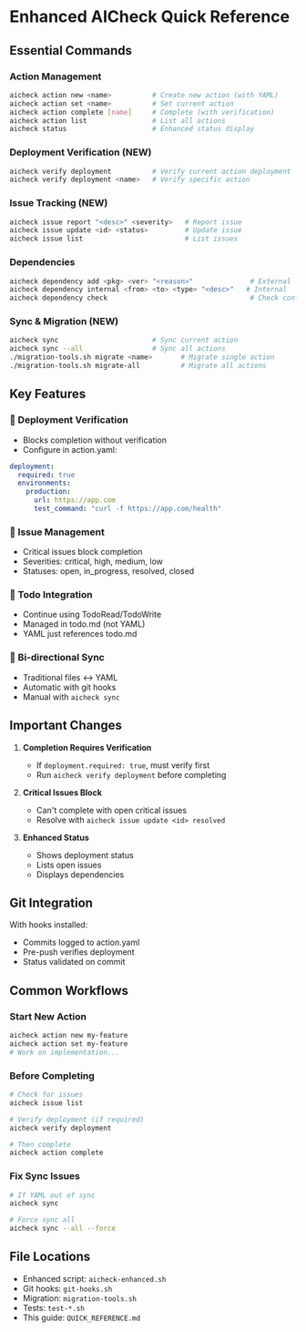 # Enhanced AICheck Quick Reference

## Essential Commands

### Action Management
```bash
aicheck action new <name>          # Create new action (with YAML)
aicheck action set <name>          # Set current action
aicheck action complete [name]     # Complete (with verification)
aicheck action list                # List all actions
aicheck status                     # Enhanced status display
```

### Deployment Verification (NEW)
```bash
aicheck verify deployment          # Verify current action deployment
aicheck verify deployment <name>   # Verify specific action
```

### Issue Tracking (NEW)
```bash
aicheck issue report "<desc>" <severity>   # Report issue
aicheck issue update <id> <status>         # Update issue
aicheck issue list                         # List issues
```

### Dependencies
```bash
aicheck dependency add <pkg> <ver> "<reason>"              # External
aicheck dependency internal <from> <to> <type> "<desc>"   # Internal
aicheck dependency check                                   # Check conflicts
```

### Sync & Migration (NEW)
```bash
aicheck sync                       # Sync current action
aicheck sync --all                 # Sync all actions
./migration-tools.sh migrate <name>       # Migrate single action
./migration-tools.sh migrate-all          # Migrate all actions
```

## Key Features

### 🚫 Deployment Verification
- Blocks completion without verification
- Configure in action.yaml:
```yaml
deployment:
  required: true
  environments:
    production:
      url: https://app.com
      test_command: "curl -f https://app.com/health"
```

### 🐛 Issue Management
- Critical issues block completion
- Severities: critical, high, medium, low
- Statuses: open, in_progress, resolved, closed

### 📝 Todo Integration
- Continue using TodoRead/TodoWrite
- Managed in todo.md (not YAML)
- YAML just references todo.md

### 🔄 Bi-directional Sync
- Traditional files ↔️ YAML
- Automatic with git hooks
- Manual with `aicheck sync`

## Important Changes

1. **Completion Requires Verification**
   - If `deployment.required: true`, must verify first
   - Run `aicheck verify deployment` before completing

2. **Critical Issues Block**
   - Can't complete with open critical issues
   - Resolve with `aicheck issue update <id> resolved`

3. **Enhanced Status**
   - Shows deployment status
   - Lists open issues
   - Displays dependencies

## Git Integration

With hooks installed:
- Commits logged to action.yaml
- Pre-push verifies deployment
- Status validated on commit

## Common Workflows

### Start New Action
```bash
aicheck action new my-feature
aicheck action set my-feature
# Work on implementation...
```

### Before Completing
```bash
# Check for issues
aicheck issue list

# Verify deployment (if required)
aicheck verify deployment

# Then complete
aicheck action complete
```

### Fix Sync Issues
```bash
# If YAML out of sync
aicheck sync

# Force sync all
aicheck sync --all --force
```

## File Locations

- Enhanced script: `aicheck-enhanced.sh`
- Git hooks: `git-hooks.sh`
- Migration: `migration-tools.sh`
- Tests: `test-*.sh`
- This guide: `QUICK_REFERENCE.md`